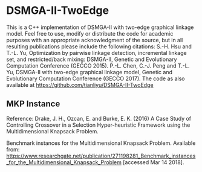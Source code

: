 # DSMGA-II-TwoEdge
This is a C++ implementation of DSMGA-II with two-edge graphical linkage model. 
Feel free to use, modify or distribute the code for academic purposes with an appropriate acknowledgment of the source, 
but in all resulting publications please include the following citations: S.-H. Hsu and T.-L. Yu,
Optimization by pairwise linkage detection, incremental linkage set, and restricted/back mixing: DSMGA-II,
Genetic and Evolutionary Computation Conference (GECCO 2015). P.-L. Chen, C.-J. Peng and T.-L. Yu,
DSMGA-II with two-edge graphical linkage model, Genetic and Evolutionary Computation Conference (GECCO 2017).
The code as also available at https://github.com/tianliyu/DSMGA-II-TwoEdge


## MKP Instance
Reference: Drake, J. H., Ozcan, E. and Burke, E. K. (2016) A Case Study of Controlling Crossover in a Selection Hyper-heuristic Framework using the Multidimensional Knapsack Problem. 

Benchmark instances for the Multidimensional Knapsack Problem. Available from: https://www.researchgate.net/publication/271198281_Benchmark_instances_for_the_Multidimensional_Knapsack_Problem [accessed Mar 14 2018].
